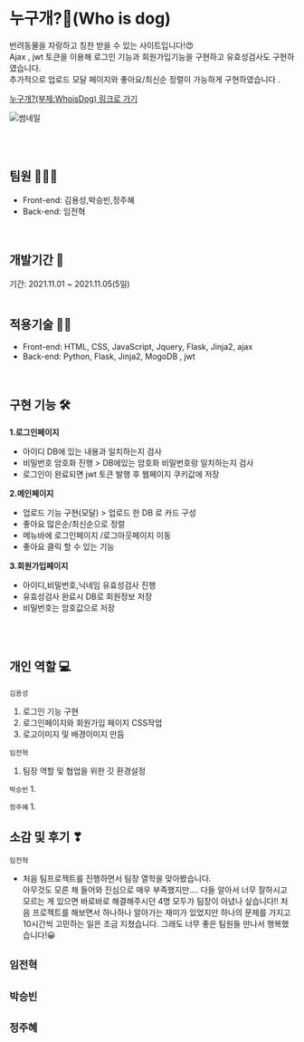 # 누구개?🐾(Who is dog)
반려동물을 자랑하고 칭찬 받을 수 있는 사이트입니다!😍 <br/>
Ajax , jwt 토큰을 이용해 로그인 기능과 회원가입기능을 구현하고 유효성검사도 구현하였습니다. <br/>
추가적으로 업로드 모달 페이지와 좋아요/최신순 정렬이 가능하게 구현하였습니다 .


<a href="http://whichmovie.shop/">누구개?(부제:WhoisDog) 링크로 가기</a> <br/>

![썸네일](https://user-images.githubusercontent.com/70641418/127768727-74e0a62f-9d35-4e1f-89a1-3bb7fb8b2084.JPG)


<br/>
<br/>


## 팀원 🧑‍🤝‍🧑

- Front-end: 김용성,박승빈,정주혜
- Back-end: 임전혁

<br/>

## 개발기간 📅
기간: 2021.11.01 ~ 2021.11.05(5일)  
<br/>

## 적용기술 👩‍💻
  
- Front-end: HTML, CSS, JavaScript, Jquery, Flask, Jinja2, ajax
- Back-end: Python, Flask, Jinja2, MogoDB , jwt 

<br/>

## 구현 기능 🛠
**1.로그인페이지**

- 아이디  DB에 있는 내용과 일치하는지 검사
- 비밀번호 암호화 진행 > DB에있는 암호화 비밀번호랑 일치하는지 검사
- 로그인이 완료되면 jwt 토큰 발행 후 웹페이지 쿠키값에 저장

**2.메인페이지** 

- 업로드 기능 구현(모달) > 업로드 한 DB 로 카드 구성
- 좋아요 많은순/최신순으로 정렬
- 메뉴바에 로그인페이지 /로그아웃페이지 이동
- 좋아요 클릭 할 수 있는 기능

**3.회원가입페이지**

- 아이디,비밀번호,닉네임 유효성검사 진행
- 유효성검사 완료시 DB로 회원정보 저장
- 비밀번호는 암호값으로 저장


<br/>
<br/>

## 개인 역할 💻

<code>김용성</code>
1. 로그인 기능 구현
2. 로그인페이지와 회원가입 페이지 CSS작업
3. 로고이미지 및 배경이미지 만듬

<code>임전혁</code>
1. 팀장 역할 및 협업을 위한 깃 환경설정


<code>박승빈</code>
1. 

<code>정주혜</code>
1. 



## 소감 및 후기 ❣

<code>임전혁</code>
- 처음 팀프로젝트를 진행하면서 팀장 열학을 맞아봤습니다.   
아무것도 모른 채 들어와 진심으로 매우 부족했지만…. 
다들 알아서 너무 잘하시고 모르는 게 있으면 바로바로 해결해주시던 4명
모두가 팀장이 아녔나 싶습니다!! 처음 프로젝트를 해보면서 
하나하나 알아가는 재미가 있었지만 하나의 문제를 가지고 10시간씩 고민하는
일은 조금 지쳤습니다. 그래도 너무 좋은 팀원들 만나서 행복했습니다!😀

<code>임전혁</code>
- 

<code>박승빈</code>
- 


<code>정주혜</code>
- 
